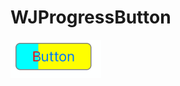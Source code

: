 # WJProgressButton
![image](https://github.com/wj2061/WJProgressButton/blob/master/ScreenShot/002.gif)
